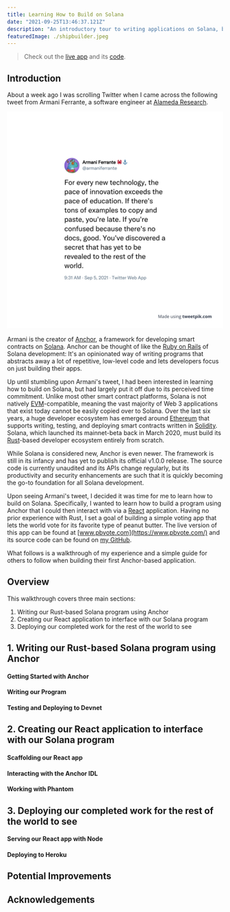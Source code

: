 ```yaml
---
title: Learning How to Build on Solana
date: "2021-09-25T13:46:37.121Z"
description: "An introductory tour to writing applications on Solana, built with the Anchor framework and React."
featuredImage: ./shipbuilder.jpeg
---
```


> Check out the [live app](https://www.pbvote.com/) and its [code](https://github.com/bfriel/crunchy-vs-smooth).

## Introduction

About a week ago I was scrolling Twitter when I came across the following tweet from Armani Ferrante, a software engineer at [Alameda Research](https://www.alameda-research.com/).

[![Armani Ferrante Tweet](tweet.jpeg)](https://twitter.com/armaniferrante/status/1434554725093949452)

Armani is the creator of [Anchor](https://project-serum.github.io/anchor/getting-started/introduction.html), a framework for developing smart contracts on [Solana](https://solana.com/). Anchor can be thought of like the [Ruby on Rails](https://rubyonrails.org/) of Solana development: It's an opinionated way of writing programs that abstracts away a lot of repetitive, low-level code and lets developers focus on just building their apps.

Up until stumbling upon Armani's tweet, I had been interested in learning how to build on Solana, but had largely put it off due to its perceived time commitment. Unlike most other smart contract platforms, Solana is not natively [EVM](https://ethereum.org/en/developers/docs/evm/)-compatible, meaning the vast majority of Web 3 applications that exist today cannot be easily copied over to Solana. Over the last six years, a huge developer ecosystem has emerged around [Ethereum](https://ethereum.org/en/) that supports writing, testing, and deploying smart contracts written in [Solidity](https://docs.soliditylang.org/en/v0.8.7/). Solana, which launched its mainnet-beta back in March 2020, must build its [Rust](https://www.rust-lang.org/)-based developer ecosystem entirely from scratch.

While Solana is considered new, Anchor is even newer. The framework is still in its infancy and has yet to publish its official v1.0.0 release. The source code is currently unaudited and its APIs change regularly, but its productivity and security enhancements are such that it is quickly becoming the go-to foundation for all Solana development.

Upon seeing Armani's tweet, I decided it was time for me to learn how to build on Solana. Specifically, I wanted to learn how to build a program using Anchor that I could then interact with via a [React](https://reactjs.org/) application. Having no prior experience with Rust, I set a goal of building a simple voting app that lets the world vote for its favorite type of peanut butter. The live version of this app can be found at [www.pbvote.com](https://www.pbvote.com/) and its source code can be found on [my GitHub](https://github.com/bfriel/crunchy-vs-smooth).

What follows is a walkthrough of my experience and a simple guide for others to follow when building their first Anchor-based application.

## Overview

This walkthrough covers three main sections:

1. Writing our Rust-based Solana program using Anchor
2. Creating our React application to interface with our Solana program
3. Deploying our completed work for the rest of the world to see

## 1. Writing our Rust-based Solana program using Anchor

#### Getting Started with Anchor

#### Writing our Program

#### Testing and Deploying to Devnet

## 2. Creating our React application to interface with our Solana program

#### Scaffolding our React app

#### Interacting with the Anchor IDL

#### Working with Phantom

## 3. Deploying our completed work for the rest of the world to see

#### Serving our React app with Node

#### Deploying to Heroku

## Potential Improvements

## Acknowledgements
